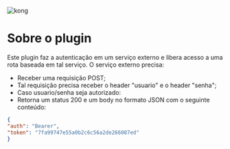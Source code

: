 
![kong](https://user-images.githubusercontent.com/83776617/183530699-068d9374-a2f6-4c28-95ce-6a4ccd155112.png)

# Sobre o plugin

Este plugin faz a autenticação em um serviço externo e libera acesso a uma rota baseada em tal serviço.
O serviço externo precisa:

- Receber uma requisição POST;
- Tal requisição precisa receber o header "usuario" e o header "senha";
- Caso usuario/senha seja autorizado:
- Retorna um status 200 e um body no formato JSON com o seguinte conteúdo:

```json
{
"auth": "Bearer",
"token": "7fa99747e55a0b2c6c56a2de266087ed"
}
```
